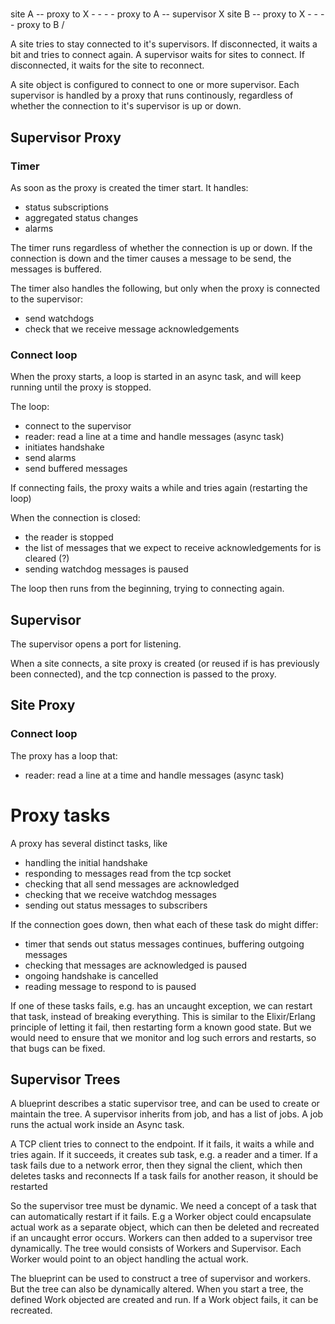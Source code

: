 # 

site A -- proxy to X - - - - proxy to A -- supervisor X
site B --	proxy to X - - - - proxy to B /


A site tries to stay connected to it's supervisors. If disconnected, it waits a bit and tries to connect again.
A supervisor waits for sites to connect. If disconnected, it waits for the site to reconnect.


A site object is configured to connect to one or more supervisor. Each supervisor is handled by a proxy that runs continously, regardless of whether the connection to it's supervisor is up or down.

## Supervisor Proxy
### Timer
As soon as the proxy is created the timer start. It handles:
- status subscriptions
- aggregated status changes
- alarms

The timer runs regardless of whether the connection is up or down. If the connection is down and the timer causes a message to be send, the messages is buffered.

The timer also handles the following, but only when the proxy is connected to the supervisor:

- send watchdogs
- check that we receive message acknowledgements

### Connect loop
When the proxy starts, a loop is started in an async task, and will keep running until the proxy is stopped.

The loop:
- connect to the supervisor
- reader: read a line at a time and handle messages (async task)
- initiates handshake
- send alarms
- send buffered messages

If connecting fails, the proxy waits a while and tries again (restarting the loop)

When the connection is closed:
- the reader is stopped
- the list of messages that we expect to receive acknowledgements for is cleared (?)
- sending watchdog messages is paused

The loop then runs from the beginning, trying to connecting again.



## Supervisor
The supervisor opens a port for listening.

When a site connects, a site proxy is created (or reused if is has previously been connected), and the tcp connection is passed to the proxy.


## Site Proxy
### Connect loop
The proxy has a loop that:
- reader: read a line at a time and handle messages (async task)


# Proxy tasks
A proxy has several distinct tasks, like
- handling the initial handshake
- responding to messages read from the tcp socket
- checking that all send messages are acknowledged
- checking that we receive watchdog messages
- sending out status messages to subscribers

If the connection goes down, then what each of these task do might differ:
- timer that sends out status messages continues, buffering outgoing messages
- checking that messages are acknowledged is paused
- ongoing handshake is cancelled
- reading message to respond to is paused

If one of these tasks fails, e.g. has an uncaught exception, we can restart that task, instead of breaking everything. This is similar to the Elixir/Erlang principle of letting it fail, then restarting form a known good state. But we would need to ensure that we monitor and log such errors and restarts, so that bugs can be fixed.



## Supervisor Trees
A blueprint describes a static supervisor tree, and can be used to create or maintain the tree.
A supervisor inherits from job, and has a list of jobs. 
A job runs the actual work inside an Async task.

A TCP client tries to connect to the endpoint.
If it fails, it waits a while and tries again.
If it succeeds, it creates sub task, e.g. a reader and a timer.
If a task fails due to a network error, then they signal the client,
which then deletes tasks and reconnects
If a task fails for another reason, it should be restarted

So the supervisor tree must be dynamic. We need  a concept of a task that can automatically restart if it fails.
E.g a Worker object could encapsulate actual work as a separate object, which can then be deleted and recreated if an uncaught error occurs. Workers can then added to a supervisor tree dynamically. The tree would consists of Workers and Supervisor. Each Worker would point to an object handling the actual work.

The blueprint can be used to construct a tree of supervisor and workers.
But the tree can also be dynamically altered.
When you start a tree, the defined Work objected are created and run.
If a Work object fails, it can be recreated.
